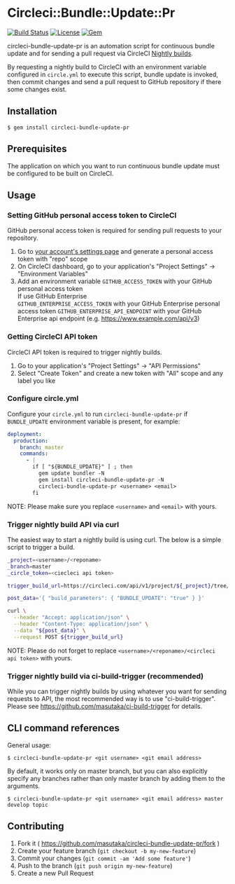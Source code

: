 # Circleci::Bundle::Update::Pr

[![Build Status](https://img.shields.io/circleci/project/masutaka/circleci-bundle-update-pr/master.svg?style=flat-square)][circleci]
[![License](https://img.shields.io/github/license/masutaka/circleci-bundle-update-pr.svg?style=flat-square)][license]
[![Gem](https://img.shields.io/gem/v/circleci-bundle-update-pr.svg?style=flat-square)][gem-link]

[circleci]: https://circleci.com/gh/masutaka/circleci-bundle-update-pr
[license]: https://github.com/masutaka/circleci-bundle-update-pr/blob/master/LICENSE.txt
[gem-link]: http://badge.fury.io/rb/circleci-bundle-update-pr

circleci-bundle-update-pr is an automation script for continuous bundle update and for sending a pull request via CircleCI [Nightly builds](https://circleci.com/docs/nightly-builds/).

By requesting a nightly build to CircleCI with an environment variable configured in `circle.yml` to execute this script, bundle update is invoked, then commit changes and send a pull request to GitHub repository if there some changes exist.

## Installation

```
$ gem install circleci-bundle-update-pr
```

## Prerequisites

The application on which you want to run continuous bundle update must be configured to be built on CircleCI.

## Usage

### Setting GitHub personal access token to CircleCI

GitHub personal access token is required for sending pull requests to your repository.

1. Go to [your account's settings page](https://github.com/settings/tokens) and generate a personal access token with "repo" scope
2. On CircleCI dashboard, go to your application's "Project Settings" -> "Environment Variables"
3. Add an environment variable `GITHUB_ACCESS_TOKEN` with your GitHub personal access token  
    If use GitHub Enterprise  
        `GITHUB_ENTERPRISE_ACCESS_TOKEN` with your GitHub Enterprise personal access token
        `GITHUB_ENTERPRISE_API_ENDPOINT` with your GitHub Enterprise api endpoint (e.g. https://www.example.com/api/v3)

### Getting CircleCI API token

CircleCI API token is required to trigger nightly builds.

1. Go to your application's "Project Settings" -> "API Permissions"
2. Select "Create Token" and create a new token with "All" scope and any label you like

### Configure circle.yml

Configure your `circle.yml` to run `circleci-bundle-update-pr` if `BUNDLE_UPDATE` environment variable is present, for example:

```yaml
deployment:
  production:
    branch: master
    commands:
      - |
        if [ "${BUNDLE_UPDATE}" ] ; then
          gem update bundler -N
          gem install circleci-bundle-update-pr -N
          circleci-bundle-update-pr <username> <email>
        fi
```

NOTE: Please make sure you replace `<username>` and `<email>` with yours.

### Trigger nightly build API via curl

The easiest way to start a nightly build is using curl. The below is a simple script to trigger a build.

```bash
_project=<username>/<reponame>
_branch=master
_circle_token=<ciecleci api token>

trigger_build_url=https://circleci.com/api/v1/project/${_project}/tree/${_branch}?circle-token=${_circle_token}

post_data='{ "build_parameters": { "BUNDLE_UPDATE": "true" } }'

curl \
  --header "Accept: application/json" \
  --header "Content-Type: application/json" \
  --data "${post_data}" \
  --request POST ${trigger_build_url}
```

NOTE: Please do not forget to replace `<username>/<reponame>/<circleci api token>` with yours.


### Trigger nightly build via ci-build-trigger (recommended)

While you can trigger nightly builds by using whatever you want for sending requests to API, the most recommended way is to use "ci-build-trigger". Please see https://github.com/masutaka/ci-build-trigger for details.

## CLI command references

General usage:

```
$ circleci-bundle-update-pr <git username> <git email address>
```

By default, it works only on master branch, but you can also explicitly specify any branches rather than only master branch by adding them to the arguments.

```
$ circleci-bundle-update-pr <git username> <git email address> master develop topic
```

## Contributing

1. Fork it ( https://github.com/masutaka/circleci-bundle-update-pr/fork )
2. Create your feature branch (`git checkout -b my-new-feature`)
3. Commit your changes (`git commit -am 'Add some feature'`)
4. Push to the branch (`git push origin my-new-feature`)
5. Create a new Pull Request
